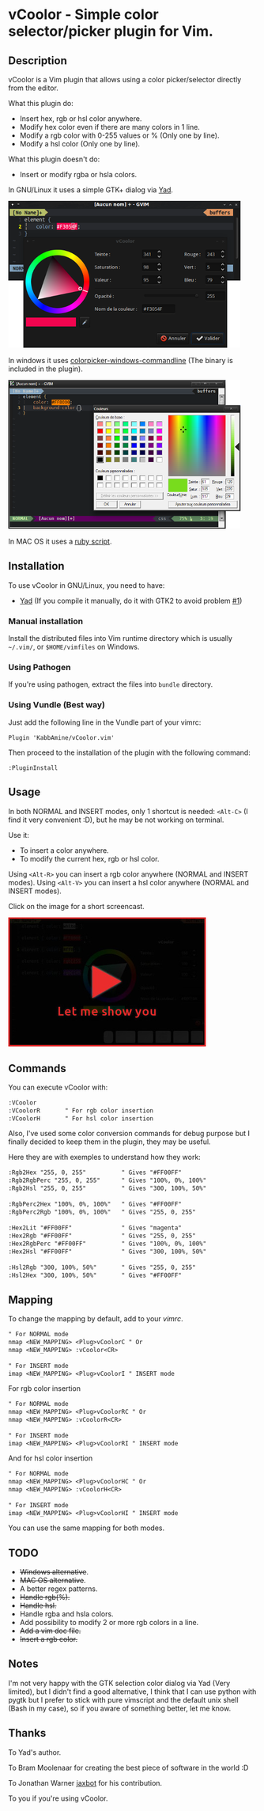 vCoolor - Simple color selector/picker plugin for Vim.
======================================================

Description
-----------

vCoolor is a Vim plugin that allows using a color picker/selector directly from the editor.

What this plugin do:

* Insert hex, rgb or hsl color anywhere.
* Modify hex color even if there are many colors in 1 line.
* Modify a rgb color with 0-255 values or % (Only one by line).
* Modify a hsl color (Only one by line).

What this plugin doesn't do:

* Insert or modify rgba or hsla colors.

In GNU/Linux it uses a simple GTK+ dialog via [Yad](http://sourceforge.net/projects/yad-dialog/).

![vCoolor](.img/screen.png)

In windows it uses [colorpicker-windows-commandline](https://github.com/jaxbot/colorpicker-windows-commandline) (The binary is included in the plugin).

![vCoolor](.img/screen-win.png)

In MAC OS it uses a [ruby script](https://github.com/KabbAmine/vCoolor.vim/tree/master/osx/color-picker).

Installation
-------------

To use vCoolor in GNU/Linux, you need to have:

* [Yad](http://sourceforge.net/projects/yad-dialog/) (If you compile it manually, do it with GTK2 to avoid problem [#1](https://github.com/KabbAmine/vCoolor.vim/issues/1))

### Manual installation

Install the distributed files into Vim runtime directory which is usually `~/.vim/`, or `$HOME/vimfiles` on Windows.

### Using Pathogen
If you're using pathogen, extract the files into `bundle` directory.

### Using Vundle (Best way)
Just add the following line in the Vundle part of your vimrc:
    
	Plugin 'KabbAmine/vCoolor.vim'

Then proceed to the installation of the plugin with the following command:

	:PluginInstall

Usage
-----

In both NORMAL and INSERT modes, only 1 shortcut is needed: `<Alt-C>` (I find it very convenient :D), but he may be not working on terminal.

Use it:

* To insert a color anywhere.
* To modify the current hex, rgb or hsl color.

Using `<Alt-R>` you can insert a rgb color anywhere (NORMAL and INSERT modes).
Using `<Alt-V>` you can insert a hsl color anywhere (NORMAL and INSERT modes).

Click on the image for a short screencast.

[![Screencast of vCoolor](.img/play-me.jpg)](https://www.youtube.com/watch?v=ZBJ_-Uxm55U)

Commands
--------

You can execute vCoolor with:

	:VCoolor
    :VCoolorR		" For rgb color insertion
    :VCoolorH		" For hsl color insertion

Also, I've used some color conversion commands for debug purpose but I finally decided to keep them in the plugin, they may be useful.

Here they are with exemples to understand how they work:

	:Rgb2Hex "255, 0, 255"			" Gives "#FF00FF"
	:Rgb2RgbPerc "255, 0, 255"		" Gives "100%, 0%, 100%"
    :Rgb2Hsl "255, 0, 255"			" Gives "300, 100%, 50%"

    :RgbPerc2Hex "100%, 0%, 100%"	" Gives "#FF00FF"
	:RgbPerc2Rgb "100%, 0%, 100%"	" Gives "255, 0, 255"

    :Hex2Lit "#FF00FF"				" Gives "magenta"
	:Hex2Rgb "#FF00FF"				" Gives "255, 0, 255"
	:Hex2RgbPerc "#FF00FF"			" Gives "100%, 0%, 100%"
    :Hex2Hsl "#FF00FF"				" Gives "300, 100%, 50%"

    :Hsl2Rgb "300, 100%, 50%"		" Gives "255, 0, 255"
    :Hsl2Hex "300, 100%, 50%"		" Gives "#FF00FF"

Mapping
-------

To change the mapping by default, add to your *vimrc*.

	" For NORMAL mode
	nmap <NEW_MAPPING> <Plug>vCoolorC " Or
	nmap <NEW_MAPPING> :vCoolor<CR>
	
    " For INSERT mode
    imap <NEW_MAPPING> <Plug>vCoolorI " INSERT mode

For rgb color insertion

	" For NORMAL mode
	nmap <NEW_MAPPING> <Plug>vCoolorRC " Or
	nmap <NEW_MAPPING> :vCoolorR<CR>
	
    " For INSERT mode
    imap <NEW_MAPPING> <Plug>vCoolorRI " INSERT mode

And for hsl color insertion

	" For NORMAL mode
	nmap <NEW_MAPPING> <Plug>vCoolorHC " Or
	nmap <NEW_MAPPING> :vCoolorH<CR>
	
    " For INSERT mode
    imap <NEW_MAPPING> <Plug>vCoolorHI " INSERT mode

You can use the same mapping for both modes.

TODO
----

- ~~Windows alternative~~.
- ~~MAC OS alternative~~.
- A better regex patterns.
- ~~Handle rgb(%).~~
- ~~Handle hsl.~~
- Handle rgba and hsla colors.
- Add possibility to modify 2 or more rgb colors in a line.
- ~~Add a vim doc file.~~
- ~~Insert a rgb color.~~

Notes
-------------

I'm not very happy with the GTK selection color dialog via Yad (Very limited), but I didn't find a good alternative, I think that I can use python with pygtk but I prefer to stick with pure vimscript and the default unix shell (Bash in my case), so if you aware of something better, let me know.

Thanks
-------

To Yad's author.

To Bram Moolenaar for creating the best piece of software in the world :D

To Jonathan Warner [jaxbot](https://github.com/jaxbot) for his contribution.

To you if you're using vCoolor.
